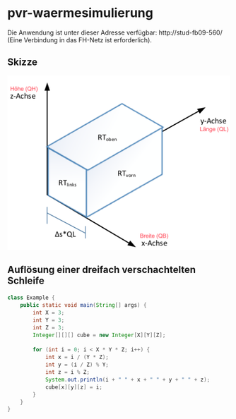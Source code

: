 # pvr-waermesimulierung

Die Anwendung ist unter dieser Adresse verfügbar: http://stud-fb09-560/ (Eine Verbindung in das FH-Netz ist
erforderlich).

## Skizze

<img src="./skizze.png">

## Auflösung einer dreifach verschachtelten Schleife

```java
class Example {
    public static void main(String[] args) {
        int X = 3;
        int Y = 3;
        int Z = 3;
        Integer[][][] cube = new Integer[X][Y][Z];

        for (int i = 0; i < X * Y * Z; i++) {
            int x = i / (Y * Z);
            int y = (i / Z) % Y;
            int z = i % Z;
            System.out.println(i + " " + x + " " + y + " " + z);
            cube[x][y][z] = i;
        }
    }
}
```